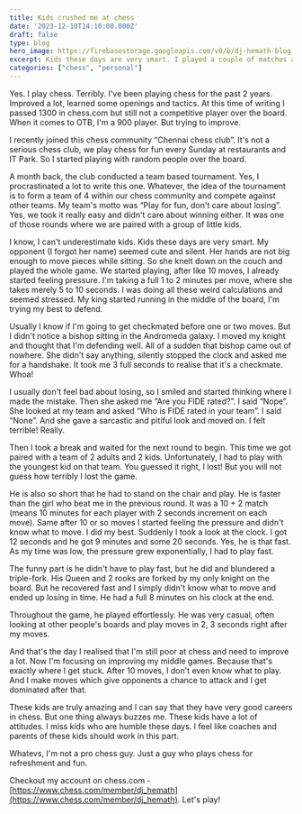 ```yaml
---
title: Kids crushed me at chess
date: '2023-12-10T14:10:00.000Z'
draft: false
type: blog
hero_image: https://firebasestorage.googleapis.com/v0/b/dj-hemath-blog.appspot.com/o/blog-images%2Fkid-playing-chess.jpeg?alt=media&token=ba9c1f3d-7f92-416e-97ca-2a19b382d90d
excerpt: Kids these days are very smart. I played a couple of matches against kids and they crushed me with out much effort. These games reminded me that how bad I'm at chess and forced me to improve a lot at it.
categories: ["chess", "personal"]
---
```

Yes. I play chess. Terribly. I've been playing chess for the past 2 years. Improved a lot, learned some openings and tactics. At this time of writing I passed 1300 in chess.com but still not a competitive player over the board. When it comes to OTB, I'm a 900 player. But trying to improve.

I recently joined this chess community “Chennai chess club”. It's not a serious chess club, we play chess for fun every Sunday at restaurants and IT Park. So I started playing with random people over the board.

A month back, the club conducted a team based tournament. Yes, I procrastinated a lot to write this one. Whatever, the idea of the tournament is to form a team of 4 within our chess community and compete against other teams. My team's motto was “Play for fun, don't care about losing”. Yes, we took it really easy and didn't care about winning either. It was one of those rounds where we are paired with a group of little kids.

I know, I can't underestimate kids. Kids these days are very smart. My opponent (I forgot her name) seemed cute and silent. Her hands are not big enough to move pieces while sitting. So she knelt down on the couch and played the whole game. We started playing, after like 10 moves, I already started feeling pressure. I'm taking a full 1 to 2 minutes per move, where she takes merely 5 to 10 seconds. I was doing all these weird calculations and seemed stressed. My king started running in the middle of the board, I'm trying my best to defend.

Usually I know if I'm going to get checkmated before one or two moves. But I didn't notice a bishop sitting in the Andromeda galaxy. I moved my knight and thought that I'm defending well. All of a sudden that bishop came out of nowhere. She didn't say anything, silently stopped the clock and asked me for a handshake. It took me 3 full seconds to realise that it's a checkmate. Whoa!

I usually don't feel bad about losing, so I smiled and started thinking where I made the mistake. Then she asked me “Are you FIDE rated?”. I said “Nope”. She looked at my team and asked “Who is FIDE rated in your team”. I said “None”. And she gave a sarcastic and pitiful look and moved on. I felt terrible! Really.

Then I took a break and waited for the next round to begin. This time we got paired with a team of 2 adults and 2 kids. Unfortunately, I had to play with the youngest kid on that team. You guessed it right, I lost! But you will not guess how terribly I lost the game.

He is also so short that he had to stand on the chair and play. He is faster than the girl who beat me in the previous round. It was a 10 + 2 match (means 10 minutes for each player with 2 seconds increment on each move). Same after 10 or so moves I started feeling the pressure and didn't know what to move. I did my best. Suddenly I took a look at the clock. I got 12 seconds and he got 9 minutes and some 20 seconds. Yes, he is that fast. As my time was low, the pressure grew exponentially, I had to play fast.

The funny part is he didn't have to play fast, but he did and blundered a triple-fork. His Queen and 2 rooks are forked by my only knight on the board. But he recovered fast and I simply didn't know what to move and ended up losing in time. He had a full 8 minutes on his clock at the end.

Throughout the game, he played effortlessly. He was very casual, often looking at other people's boards and play moves in 2, 3 seconds right after my moves.

And that's the day I realised that I'm still poor at chess and need to improve a lot. Now I'm focusing on improving my middle games. Because that's exactly where I get stuck. After 10 moves, I don't even know what to play. And I make moves which give opponents a chance to attack and I get dominated after that.

These kids are truly amazing and I can say that they have very good careers in chess. But one thing always buzzes me. These kids have a lot of attitudes. I miss kids who are humble these days. I feel like coaches and parents of these kids should work in this part.

Whatevs, I'm not a pro chess guy. Just a guy who plays chess for refreshment and fun.

Checkout my account on chess.com - [https://www.chess.com/member/dj_hemath](https://www.chess.com/member/dj_hemath). Let's play!